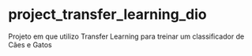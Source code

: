 # project_transfer_learning_dio
 Projeto em que utilizo Transfer Learning para treinar um classificador de Cães e Gatos
